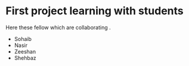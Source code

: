 # First project learning with students 

Here these fellow which are collaborating .

* Sohaib 
* Nasir
* Zeeshan 
* Shehbaz
